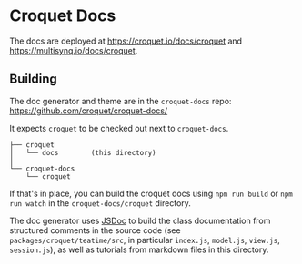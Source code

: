 # Croquet Docs

The docs are deployed at https://croquet.io/docs/croquet and https://multisynq.io/docs/croquet.

## Building
The doc generator and theme are in the `croquet-docs` repo: https://github.com/croquet/croquet-docs/

It expects `croquet` to be checked out next to `croquet-docs`.

    ├── croquet
    │   └── docs        (this directory)
    │
    └── croquet-docs
        └── croquet

If that's in place, you can build the croquet docs using `npm run build` or `npm run watch` in the `croquet-docs/croquet` directory.

The doc generator uses [JSDoc](https://jsdoc.app) to build the class documentation from structured comments in the source code (see `packages/croquet/teatime/src`, in particular `index.js`, `model.js`, `view.js`, `session.js`), as well as tutorials from markdown files in this directory.

